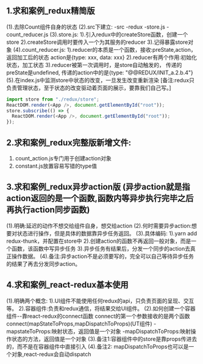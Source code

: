 ## 1.求和案例_redux精简版
(1).去除Count组件自身的状态
(2).src下建立:
    -src
        -redux
            -store.js
            -count_reducer.js
(3).store.js:
    1).引入redux中的createStore函数，创建一个store
    2).createStore调用时要传入一个为其服务的reducer
    3).记得暴露store对象
(4).count_reducer.js:
    1).reducer的本质是一个函数，接收:preState,action，返回加工后的状态 action是{type: xxx, data: xxx}
    2).reducer有两个作用:初始化状态，加工状态
    3).reducer被第一次调用时，是store自动触发的，
        传递的preState是undefined, 
        传递的action中的是{type: "@@REDUX/INIT_a.2.b.4"}
(5).在index.js中监测store中状态的改变，一旦发生改变重新渲染<App/>
[备注:redux只负责管理状态，至于状态的改变驱动着页面的展示，要靠我们自己写。]
```javascript
import store from "./redux/store";
ReactDOM.render(<App />, document.getElementById("root"));
store.subscribe(() => {
  ReactDOM.render(<App />, document.getElementById("root"));
});
```

## 2.求和案例_redux完整版新增文件:
1. count_action.js专门用于创建action对象
2. constant.js放置容易写错的type值


## 3.求和案例_redux异步action版 (异步action就是指action返回的是一个函数,函数内等异步执行完毕之后再执行action同步函数)
(1).明确:延迟的动作不想交给组件自身，想交给action
(2).何时需要异步action:想要对状态进行操作，但是具体的数据靠异步任务返回。
(3).具体编码:
    1).yarn add redux-thunk，并配置在store中
    2).创建action的函数不再返回一般对象，而是一个函数，该函数中写异步任务
    3).异步任务有结果后，分发一个同步的action去真正操作数据。
(4).备注:异步action不是必须要写的，完全可以自己等待异步任务的结果了再去分发同步action。


## 4.求和案例_react-redux基本使用
(1).明确两个概念:
    1).UI组件不能使用任何redux的api，只负责页面的呈现、交互等。
    2).容器组件:负责和redux通信，将结果交给UI组件。
(2).如何创建一个容器组件--靠react-redux的connect函数
connect的第一个参数接收的是两个函数
connect(mapStateToProps,mapDispatchToProps)(UT组件)
    -mapstateToProps:映射状态，返回值是一个对象
    -mapDispatchToProps:映射操作状态的方法，返回值是一个对象
(3).备注1:容器组件中的store是靠props传进去的，而不是在容器组件中直接引入
(4).备注2: mapDispatchToProps也可以是一个对象,react-redux会自动dispatch

